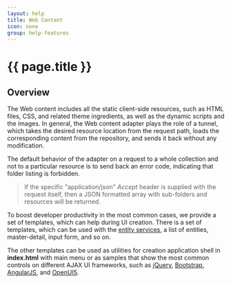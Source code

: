 ```yaml
---
layout: help
title: Web Content
icon: none
group: help-features
---
```


{{ page.title }}
===

Overview
---

The Web content includes all the static client-side resources, such as HTML files, CSS, and related theme ingredients, as well as the dynamic scripts and the images. In general, the Web content adapter plays the role of a tunnel, which takes the desired resource location from the request path, loads the corresponding content from the repository, and sends it back without any modification.

The default behavior of the adapter on a request to a whole collection and not to a particular resource is to send back an error code, indicating that folder listing is forbidden. 

> If the specific "application/json" *Accept* header is supplied with the request itself, then a JSON formatted array with sub-folders and resources will be returned.

To boost developer productivity in the most common cases, we provide a set of templates, which can help during UI creation. There is a set of templates, which can be used with the [entity services](concepts_entity_service.html), a list of entities, master-detail, input form, and so on.

The other templates can be used as utilities for creation application shell in **index.html** with main menu or as samples that show the most common controls on different AJAX UI frameworks, such as
[jQuery](http://jquery.com/), [Bootstrap](http://getbootstrap.com/), [AngularJS](https://angularjs.org/), and [OpenUI5](http://sap.github.io/openui5/).
